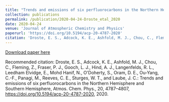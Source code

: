 ```yaml
---
title: "Trends and emissions of six perfluorocarbons in the Northern Hemisphere and Southern Hemisphere"
collection: publications
permalink: /publication/2020-04-24-Droste_etal_2020
date: 2020-04-24
venue: 'Journal of Atmospheric Chemistry and Physics'
paperurl: 'https://doi.org/10.5194/acp-20-4787-2020'
citation: 'Droste, E. S., Adcock, K. E., Ashfold, M. J., Chou, C., Fleming, Z., Fraser, P. J., Gooch, L. J., Hind, A. J., Langenfelds, R. L., Leedham Elvidge, E., Mohd Hanif, N., O&apos;Doherty, S., Oram, D. E., Ou-Yang, C.-F., Panagi, M., Reeves, C. E., Sturges, W. T., and Laube, J. C.: Trends and emissions of six perfluorocarbons in the Northern Hemisphere and Southern Hemisphere, Atmos. Chem. Phys., 20, 4787–4807, https://doi.org/10.5194/acp-20-4787-2020, 2020.'
---
```


<a href='https://doi.org/10.5194/acp-20-4787-2020'>Download paper here</a>

Recommended citation: Droste, E. S., Adcock, K. E., Ashfold, M. J., Chou, C., Fleming, Z., Fraser, P. J., Gooch, L. J., Hind, A. J., Langenfelds, R. L., Leedham Elvidge, E., Mohd Hanif, N., O'Doherty, S., Oram, D. E., Ou-Yang, C.-F., Panagi, M., Reeves, C. E., Sturges, W. T., and Laube, J. C.: Trends and emissions of six perfluorocarbons in the Northern Hemisphere and Southern Hemisphere, Atmos. Chem. Phys., 20, 4787–4807, https://doi.org/10.5194/acp-20-4787-2020, 2020.
